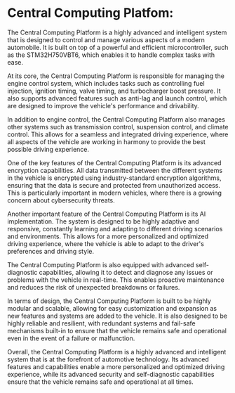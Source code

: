 # Central Computing Platfom:
The Central Computing Platform is a highly advanced and intelligent system that is designed to control and manage various aspects of a modern automobile. It is built on top of a powerful and efficient microcontroller, such as the STM32H750VBT6, which enables it to handle complex tasks with ease.

At its core, the Central Computing Platform is responsible for managing the engine control system, which includes tasks such as controlling fuel injection, ignition timing, valve timing, and turbocharger boost pressure. It also supports advanced features such as anti-lag and launch control, which are designed to improve the vehicle's performance and drivability.

In addition to engine control, the Central Computing Platform also manages other systems such as transmission control, suspension control, and climate control. This allows for a seamless and integrated driving experience, where all aspects of the vehicle are working in harmony to provide the best possible driving experience.

One of the key features of the Central Computing Platform is its advanced encryption capabilities. All data transmitted between the different systems in the vehicle is encrypted using industry-standard encryption algorithms, ensuring that the data is secure and protected from unauthorized access. This is particularly important in modern vehicles, where there is a growing concern about cybersecurity threats.

Another important feature of the Central Computing Platform is its AI implementation. The system is designed to be highly adaptive and responsive, constantly learning and adapting to different driving scenarios and environments. This allows for a more personalized and optimized driving experience, where the vehicle is able to adapt to the driver's preferences and driving style.

The Central Computing Platform is also equipped with advanced self-diagnostic capabilities, allowing it to detect and diagnose any issues or problems with the vehicle in real-time. This enables proactive maintenance and reduces the risk of unexpected breakdowns or failures.

In terms of design, the Central Computing Platform is built to be highly modular and scalable, allowing for easy customization and expansion as new features and systems are added to the vehicle. It is also designed to be highly reliable and resilient, with redundant systems and fail-safe mechanisms built-in to ensure that the vehicle remains safe and operational even in the event of a failure or malfunction.

Overall, the Central Computing Platform is a highly advanced and intelligent system that is at the forefront of automotive technology. Its advanced features and capabilities enable a more personalized and optimized driving experience, while its advanced security and self-diagnostic capabilities ensure that the vehicle remains safe and operational at all times.
